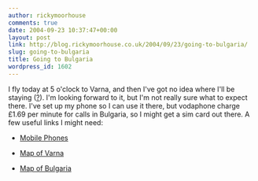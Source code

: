 ```yaml
---
author: rickymoorhouse
comments: true
date: 2004-09-23 10:37:47+00:00
layout: post
link: http://blog.rickymoorhouse.co.uk/2004/09/23/going-to-bulgaria/
slug: going-to-bulgaria
title: Going to Bulgaria
wordpress_id: 1602
---
```


I fly today at 5 o'clock to Varna, and then I've got no idea where I'll be staying ([?](http://www.goldensands.bg/map/index.asp)). I'm looking forward to it, but I'm not really sure what to expect there. I've set up my phone so I can use it there, but vodaphone charge £1.69 per minute for calls in Bulgaria, so I might get a sim card out there. A few useful links I might need:






  * [Mobile Phones](http://www.globul.bg/eng/programa_bc.html?p=3#3)


  * [Map of Varna](http://get.info.bg/visit/maps/VARNA_map.gif)


  * [Map of Bulgaria](http://get.info.bg/visit/images/Bulgaria_Detailed_Map.gif)



